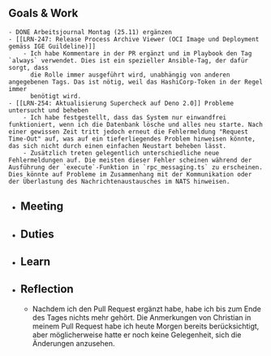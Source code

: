 ## Goals & Work
	- DONE Arbeitsjournal Montag (25.11) ergänzen
	- [[LRN-247: Release Process Archive Viewer (OCI Image und Deployment gemäss IGE Guildeline)]]
		- Ich habe Kommentare in der PR ergänzt und im Playbook den Tag `always` verwendet. Dies ist ein spezieller Ansible-Tag, der dafür sorgt, dass 
		  die Rolle immer ausgeführt wird, unabhängig von anderen angegebenen Tags. Das ist nötig, weil das HashiCorp-Token in der Regel immer 
		  benötigt wird.
	- [[LRN-254: Aktualisierung Supercheck auf Deno 2.0]] Probleme untersucht und beheben
		- Ich habe festgestellt, dass das System nur einwandfrei funktioniert, wenn ich die Datenbank lösche und alles neu starte. Nach einer gewissen Zeit tritt jedoch erneut die Fehlermeldung "Request Time-Out" auf, was auf ein tieferliegendes Problem hinweisen könnte, das sich nicht durch einen einfachen Neustart beheben lässt.
		- Zusätzlich treten gelegentlich unterschiedliche neue Fehlermeldungen auf. Die meisten dieser Fehler scheinen während der Ausführung der `execute`-Funktion in `rpc_messaging.ts` zu erscheinen. Dies könnte auf Probleme im Zusammenhang mit der Kommunikation oder der Überlastung des Nachrichtenaustausches im NATS hinweisen.
- ## Meeting
- ## Duties
- ## Learn
- ## Reflection
	- Nachdem ich den Pull Request ergänzt habe, habe ich bis zum Ende des Tages nichts mehr gehört. Die Anmerkungen von Christian in meinem Pull 
	  Request habe ich heute Morgen bereits berücksichtigt, aber möglicherweise hatte er noch keine Gelegenheit, sich die Änderungen 
	  anzusehen.